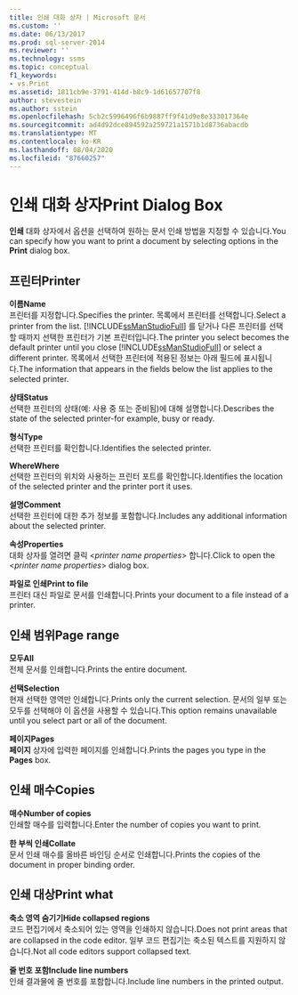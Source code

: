 ```yaml
---
title: 인쇄 대화 상자 | Microsoft 문서
ms.custom: ''
ms.date: 06/13/2017
ms.prod: sql-server-2014
ms.reviewer: ''
ms.technology: ssms
ms.topic: conceptual
f1_keywords:
- vs.Print
ms.assetid: 1811cb9e-3791-414d-b8c9-1d61657707f8
author: stevestein
ms.author: sstein
ms.openlocfilehash: 5cb2c5996496f6b9887ff9f41d9e8e333017364e
ms.sourcegitcommit: ad4d92dce894592a259721a1571b1d8736abacdb
ms.translationtype: MT
ms.contentlocale: ko-KR
ms.lasthandoff: 08/04/2020
ms.locfileid: "87660257"
---
```

# <a name="print-dialog-box"></a><span data-ttu-id="07e72-102">인쇄 대화 상자</span><span class="sxs-lookup"><span data-stu-id="07e72-102">Print Dialog Box</span></span>
  <span data-ttu-id="07e72-103">**인쇄** 대화 상자에서 옵션을 선택하여 원하는 문서 인쇄 방법을 지정할 수 있습니다.</span><span class="sxs-lookup"><span data-stu-id="07e72-103">You can specify how you want to print a document by selecting options in the **Print** dialog box.</span></span>  
  
## <a name="printer"></a><span data-ttu-id="07e72-104">프린터</span><span class="sxs-lookup"><span data-stu-id="07e72-104">Printer</span></span>  
 <span data-ttu-id="07e72-105">**이름**</span><span class="sxs-lookup"><span data-stu-id="07e72-105">**Name**</span></span>  
 <span data-ttu-id="07e72-106">프린터를 지정합니다.</span><span class="sxs-lookup"><span data-stu-id="07e72-106">Specifies the printer.</span></span> <span data-ttu-id="07e72-107">목록에서 프린터를 선택합니다.</span><span class="sxs-lookup"><span data-stu-id="07e72-107">Select a printer from the list.</span></span> <span data-ttu-id="07e72-108">[!INCLUDE[ssManStudioFull](../../includes/ssmanstudiofull-md.md)] 를 닫거나 다른 프린터를 선택할 때까지 선택한 프린터가 기본 프린터입니다.</span><span class="sxs-lookup"><span data-stu-id="07e72-108">The printer you select becomes the default printer until you close [!INCLUDE[ssManStudioFull](../../includes/ssmanstudiofull-md.md)] or select a different printer.</span></span> <span data-ttu-id="07e72-109">목록에서 선택한 프린터에 적용된 정보는 아래 필드에 표시됩니다.</span><span class="sxs-lookup"><span data-stu-id="07e72-109">The information that appears in the fields below the list applies to the selected printer.</span></span>  
  
 <span data-ttu-id="07e72-110">**상태**</span><span class="sxs-lookup"><span data-stu-id="07e72-110">**Status**</span></span>  
 <span data-ttu-id="07e72-111">선택한 프린터의 상태(예: 사용 중 또는 준비됨)에 대해 설명합니다.</span><span class="sxs-lookup"><span data-stu-id="07e72-111">Describes the state of the selected printer-for example, busy or ready.</span></span>  
  
 <span data-ttu-id="07e72-112">**형식**</span><span class="sxs-lookup"><span data-stu-id="07e72-112">**Type**</span></span>  
 <span data-ttu-id="07e72-113">선택한 프린터를 확인합니다.</span><span class="sxs-lookup"><span data-stu-id="07e72-113">Identifies the selected printer.</span></span>  
  
 <span data-ttu-id="07e72-114">**Where**</span><span class="sxs-lookup"><span data-stu-id="07e72-114">**Where**</span></span>  
 <span data-ttu-id="07e72-115">선택한 프린터의 위치와 사용하는 프린터 포트를 확인합니다.</span><span class="sxs-lookup"><span data-stu-id="07e72-115">Identifies the location of the selected printer and the printer port it uses.</span></span>  
  
 <span data-ttu-id="07e72-116">**설명**</span><span class="sxs-lookup"><span data-stu-id="07e72-116">**Comment**</span></span>  
 <span data-ttu-id="07e72-117">선택한 프린터에 대한 추가 정보를 포함합니다.</span><span class="sxs-lookup"><span data-stu-id="07e72-117">Includes any additional information about the selected printer.</span></span>  
  
 <span data-ttu-id="07e72-118">**속성**</span><span class="sxs-lookup"><span data-stu-id="07e72-118">**Properties**</span></span>  
 <span data-ttu-id="07e72-119">대화 상자를 열려면 클릭 \<*printer name properties*> 합니다.</span><span class="sxs-lookup"><span data-stu-id="07e72-119">Click to open the \<*printer name properties*> dialog box.</span></span>  
  
 <span data-ttu-id="07e72-120">**파일로 인쇄**</span><span class="sxs-lookup"><span data-stu-id="07e72-120">**Print to file**</span></span>  
 <span data-ttu-id="07e72-121">프린터 대신 파일로 문서를 인쇄합니다.</span><span class="sxs-lookup"><span data-stu-id="07e72-121">Prints your document to a file instead of a printer.</span></span>  
  
## <a name="page-range"></a><span data-ttu-id="07e72-122">인쇄 범위</span><span class="sxs-lookup"><span data-stu-id="07e72-122">Page range</span></span>  
 <span data-ttu-id="07e72-123">**모두**</span><span class="sxs-lookup"><span data-stu-id="07e72-123">**All**</span></span>  
 <span data-ttu-id="07e72-124">전체 문서를 인쇄합니다.</span><span class="sxs-lookup"><span data-stu-id="07e72-124">Prints the entire document.</span></span>  
  
 <span data-ttu-id="07e72-125">**선택**</span><span class="sxs-lookup"><span data-stu-id="07e72-125">**Selection**</span></span>  
 <span data-ttu-id="07e72-126">현재 선택한 영역만 인쇄합니다.</span><span class="sxs-lookup"><span data-stu-id="07e72-126">Prints only the current selection.</span></span> <span data-ttu-id="07e72-127">문서의 일부 또는 모두를 선택해야 이 옵션을 사용할 수 있습니다.</span><span class="sxs-lookup"><span data-stu-id="07e72-127">This option remains unavailable until you select part or all of the document.</span></span>  
  
 <span data-ttu-id="07e72-128">**페이지**</span><span class="sxs-lookup"><span data-stu-id="07e72-128">**Pages**</span></span>  
 <span data-ttu-id="07e72-129">**페이지** 상자에 입력한 페이지를 인쇄합니다.</span><span class="sxs-lookup"><span data-stu-id="07e72-129">Prints the pages you type in the **Pages** box.</span></span>  
  
## <a name="copies"></a><span data-ttu-id="07e72-130">인쇄 매수</span><span class="sxs-lookup"><span data-stu-id="07e72-130">Copies</span></span>  
 <span data-ttu-id="07e72-131">**매수**</span><span class="sxs-lookup"><span data-stu-id="07e72-131">**Number of copies**</span></span>  
 <span data-ttu-id="07e72-132">인쇄할 매수를 입력합니다.</span><span class="sxs-lookup"><span data-stu-id="07e72-132">Enter the number of copies you want to print.</span></span>  
  
 <span data-ttu-id="07e72-133">**한 부씩 인쇄**</span><span class="sxs-lookup"><span data-stu-id="07e72-133">**Collate**</span></span>  
 <span data-ttu-id="07e72-134">문서 인쇄 매수를 올바른 바인딩 순서로 인쇄합니다.</span><span class="sxs-lookup"><span data-stu-id="07e72-134">Prints the copies of the document in proper binding order.</span></span>  
  
## <a name="print-what"></a><span data-ttu-id="07e72-135">인쇄 대상</span><span class="sxs-lookup"><span data-stu-id="07e72-135">Print what</span></span>  
 <span data-ttu-id="07e72-136">**축소 영역 숨기기**</span><span class="sxs-lookup"><span data-stu-id="07e72-136">**Hide collapsed regions**</span></span>  
 <span data-ttu-id="07e72-137">코드 편집기에서 축소되어 있는 영역을 인쇄하지 않습니다.</span><span class="sxs-lookup"><span data-stu-id="07e72-137">Does not print areas that are collapsed in the code editor.</span></span> <span data-ttu-id="07e72-138">일부 코드 편집기는 축소된 텍스트를 지원하지 않습니다.</span><span class="sxs-lookup"><span data-stu-id="07e72-138">Not all code editors support collapsed text.</span></span>  
  
 <span data-ttu-id="07e72-139">**줄 번호 포함**</span><span class="sxs-lookup"><span data-stu-id="07e72-139">**Include line numbers**</span></span>  
 <span data-ttu-id="07e72-140">인쇄 결과물에 줄 번호를 포함합니다.</span><span class="sxs-lookup"><span data-stu-id="07e72-140">Include line numbers in the printed output.</span></span>  
  
  
